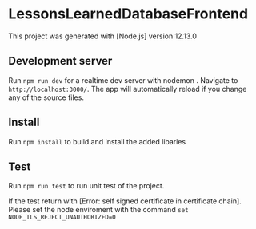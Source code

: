 # LessonsLearnedDatabaseFrontend

This project was generated with [Node.js] version 12.13.0

## Development server

Run `npm run dev` for a realtime dev server with nodemon . Navigate to `http://localhost:3000/`. The app will automatically reload if you change any of the source files.


## Install

Run `npm install` to build and install the added libaries


## Test

Run `npm run test` to run unit test of the project. 

If the test return with  [Error: self signed certificate in certificate chain]. Please set the node enviroment with the command `set NODE_TLS_REJECT_UNAUTHORIZED=0`


